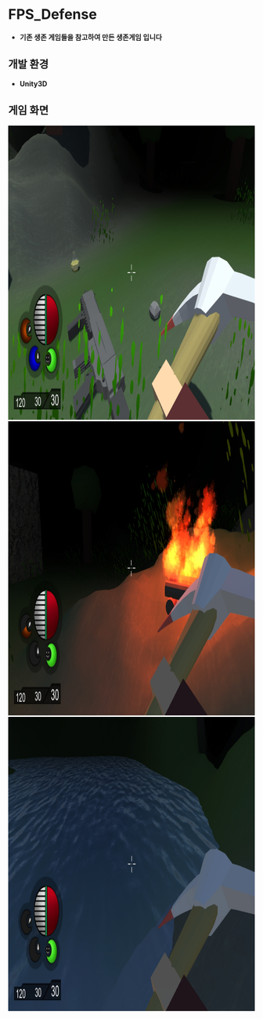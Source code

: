 ﻿# FPS_Defense
* **기존 생존 게임들을 참고하여 만든 생존게임 입니다**

## 개발 환경
 * **Unity3D**

## 게임 화면
 <img width="900" height="600" src="/Screenshot/image01.jpg"></img>
 <img width="900" height="600" src="/Screenshot/image02.jpg"></img>
 <img width="900" height="600" src="/Screenshot/image03.jpg"></img>
